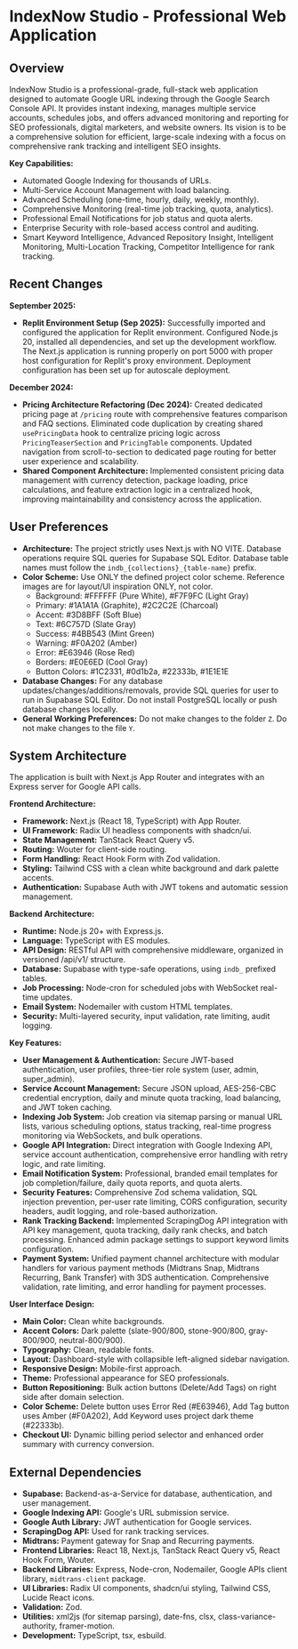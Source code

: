 # IndexNow Studio - Professional Web Application

## Overview

IndexNow Studio is a professional-grade, full-stack web application designed to automate Google URL indexing through the Google Search Console API. It provides instant indexing, manages multiple service accounts, schedules jobs, and offers advanced monitoring and reporting for SEO professionals, digital marketers, and website owners. Its vision is to be a comprehensive solution for efficient, large-scale indexing with a focus on comprehensive rank tracking and intelligent SEO insights.

**Key Capabilities:**
- Automated Google Indexing for thousands of URLs.
- Multi-Service Account Management with load balancing.
- Advanced Scheduling (one-time, hourly, daily, weekly, monthly).
- Comprehensive Monitoring (real-time job tracking, quota, analytics).
- Professional Email Notifications for job status and quota alerts.
- Enterprise Security with role-based access control and auditing.
- Smart Keyword Intelligence, Advanced Repository Insight, Intelligent Monitoring, Multi-Location Tracking, Competitor Intelligence for rank tracking.

## Recent Changes

**September 2025:**
- **Replit Environment Setup (Sep 2025):** Successfully imported and configured the application for Replit environment. Configured Node.js 20, installed all dependencies, and set up the development workflow. The Next.js application is running properly on port 5000 with proper host configuration for Replit's proxy environment. Deployment configuration has been set up for autoscale deployment.

**December 2024:**
- **Pricing Architecture Refactoring (Dec 2024):** Created dedicated pricing page at `/pricing` route with comprehensive features comparison and FAQ sections. Eliminated code duplication by creating shared `usePricingData` hook to centralize pricing logic across `PricingTeaserSection` and `PricingTable` components. Updated navigation from scroll-to-section to dedicated page routing for better user experience and scalability.
- **Shared Component Architecture:** Implemented consistent pricing data management with currency detection, package loading, price calculations, and feature extraction logic in a centralized hook, improving maintainability and consistency across the application.

## User Preferences

- **Architecture:** The project strictly uses Next.js with NO VITE. Database operations require SQL queries for Supabase SQL Editor. Database table names must follow the `indb_{collections}_{table-name}` prefix.
- **Color Scheme:** Use ONLY the defined project color scheme. Reference images are for layout/UI inspiration ONLY, not color.
  - Background: #FFFFFF (Pure White), #F7F9FC (Light Gray)
  - Primary: #1A1A1A (Graphite), #2C2C2E (Charcoal)
  - Accent: #3D8BFF (Soft Blue)
  - Text: #6C757D (Slate Gray)
  - Success: #4BB543 (Mint Green)
  - Warning: #F0A202 (Amber)
  - Error: #E63946 (Rose Red)
  - Borders: #E0E6ED (Cool Gray)
  - Button Colors: #1C2331, #0d1b2a, #22333b, #1E1E1E
- **Database Changes:** For any database updates/changes/additions/removals, provide SQL queries for user to run in Supabase SQL Editor. Do not install PostgreSQL locally or push database changes locally.
- **General Working Preferences:** Do not make changes to the folder `Z`. Do not make changes to the file `Y`.

## System Architecture

The application is built with Next.js App Router and integrates with an Express server for Google API calls.

**Frontend Architecture:**
- **Framework:** Next.js (React 18, TypeScript) with App Router.
- **UI Framework:** Radix UI headless components with shadcn/ui.
- **State Management:** TanStack React Query v5.
- **Routing:** Wouter for client-side routing.
- **Form Handling:** React Hook Form with Zod validation.
- **Styling:** Tailwind CSS with a clean white background and dark palette accents.
- **Authentication:** Supabase Auth with JWT tokens and automatic session management.

**Backend Architecture:**
- **Runtime:** Node.js 20+ with Express.js.
- **Language:** TypeScript with ES modules.
- **API Design:** RESTful API with comprehensive middleware, organized in versioned /api/v1/ structure.
- **Database:** Supabase with type-safe operations, using `indb_` prefixed tables.
- **Job Processing:** Node-cron for scheduled jobs with WebSocket real-time updates.
- **Email System:** Nodemailer with custom HTML templates.
- **Security:** Multi-layered security, input validation, rate limiting, audit logging.

**Key Features:**
- **User Management & Authentication:** Secure JWT-based authentication, user profiles, three-tier role system (user, admin, super_admin).
- **Service Account Management:** Secure JSON upload, AES-256-CBC credential encryption, daily and minute quota tracking, load balancing, and JWT token caching.
- **Indexing Job System:** Job creation via sitemap parsing or manual URL lists, various scheduling options, status tracking, real-time progress monitoring via WebSockets, and bulk operations.
- **Google API Integration:** Direct integration with Google Indexing API, service account authentication, comprehensive error handling with retry logic, and rate limiting.
- **Email Notification System:** Professional, branded email templates for job completion/failure, daily quota reports, and quota alerts.
- **Security Features:** Comprehensive Zod schema validation, SQL injection prevention, per-user rate limiting, CORS configuration, security headers, audit logging, and role-based authorization.
- **Rank Tracking Backend:** Implemented ScrapingDog API integration with API key management, quota tracking, daily rank checks, and batch processing. Enhanced admin package settings to support keyword limits configuration.
- **Payment System:** Unified payment channel architecture with modular handlers for various payment methods (Midtrans Snap, Midtrans Recurring, Bank Transfer) with 3DS authentication. Comprehensive validation, rate limiting, and error handling for payment processes.

**User Interface Design:**
- **Main Color:** Clean white backgrounds.
- **Accent Colors:** Dark palette (slate-900/800, stone-900/800, gray-800/900, neutral-800/900).
- **Typography:** Clean, readable fonts.
- **Layout:** Dashboard-style with collapsible left-aligned sidebar navigation.
- **Responsive Design:** Mobile-first approach.
- **Theme:** Professional appearance for SEO professionals.
- **Button Repositioning:** Bulk action buttons (Delete/Add Tags) on right side after domain selection.
- **Color Scheme:** Delete button uses Error Red (#E63946), Add Tag button uses Amber (#F0A202), Add Keyword uses project dark theme (#22333b).
- **Checkout UI:** Dynamic billing period selector and enhanced order summary with currency conversion.

## External Dependencies

- **Supabase:** Backend-as-a-Service for database, authentication, and user management.
- **Google Indexing API:** Google's URL submission service.
- **Google Auth Library:** JWT authentication for Google services.
- **ScrapingDog API:** Used for rank tracking services.
- **Midtrans:** Payment gateway for Snap and Recurring payments.
- **Frontend Libraries:** React 18, Next.js, TanStack React Query v5, React Hook Form, Wouter.
- **Backend Libraries:** Express, Node-cron, Nodemailer, Google APIs client library, `midtrans-client` package.
- **UI Libraries:** Radix UI components, shadcn/ui styling, Tailwind CSS, Lucide React icons.
- **Validation:** Zod.
- **Utilities:** xml2js (for sitemap parsing), date-fns, clsx, class-variance-authority, framer-motion.
- **Development:** TypeScript, tsx, esbuild.
